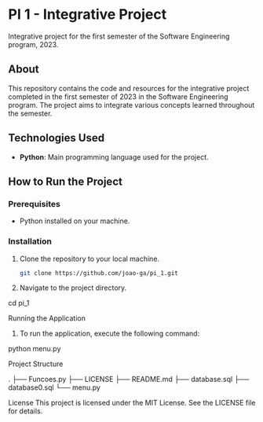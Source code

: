# PI 1 - Integrative Project

Integrative project for the first semester of the Software Engineering program, 2023.

## About

This repository contains the code and resources for the integrative project completed in the first semester of 2023 in the Software Engineering program. The project aims to integrate various concepts learned throughout the semester.

## Technologies Used

- **Python**: Main programming language used for the project.

## How to Run the Project

### Prerequisites

- Python installed on your machine.

### Installation

1. Clone the repository to your local machine.
   ```bash
   git clone https://github.com/joao-ga/pi_1.git
2. Navigate to the project directory.

cd pi_1

Running the Application
1. To run the application, execute the following command:

python menu.py


Project Structure

.
├── Funcoes.py
├── LICENSE
├── README.md
├── database.sql
├── database0.sql
└── menu.py

License
This project is licensed under the MIT License. See the LICENSE file for details.
